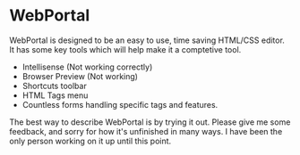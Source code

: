 WebPortal
=========
WebPortal is designed to be an easy to use, time saving HTML/CSS editor. It has some key tools which will 
help make it a comptetive tool.

- Intellisense (Not working correctly)
- Browser Preview (Not working)
- Shortcuts toolbar
- HTML Tags menu
- Countless forms handling specific tags and features.

The best way to describe WebPortal is by trying it out. Please give me some feedback, and sorry for how it's 
unfinished in many ways. I have been the only person working on it up until this point.
